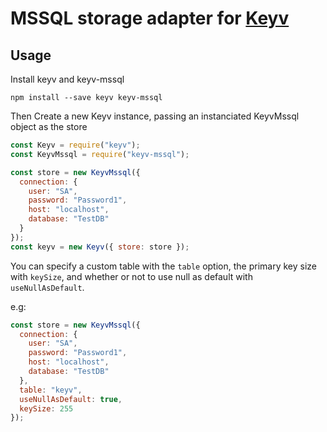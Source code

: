 # MSSQL storage adapter for [Keyv](https://github.com/lukechilds/keyv)

## Usage
Install keyv and keyv-mssql
```
npm install --save keyv keyv-mssql
```
Then Create a new Keyv instance, passing an instanciated KeyvMssql object as the store
```js
const Keyv = require("keyv");
const KeyvMssql = require("keyv-mssql");

const store = new KeyvMssql({
  connection: {
    user: "SA",
    password: "Password1",
    host: "localhost",
    database: "TestDB"
  }
});
const keyv = new Keyv({ store: store });
```

You can specify a custom table with the `table` option, the primary key size with `keySize`, and whether or not to use null as default with `useNullAsDefault`.

e.g:

```js
const store = new KeyvMssql({
  connection: {
    user: "SA",
    password: "Password1",
    host: "localhost",
    database: "TestDB"
  },
  table: "keyv",
  useNullAsDefault: true,
  keySize: 255
});
```



